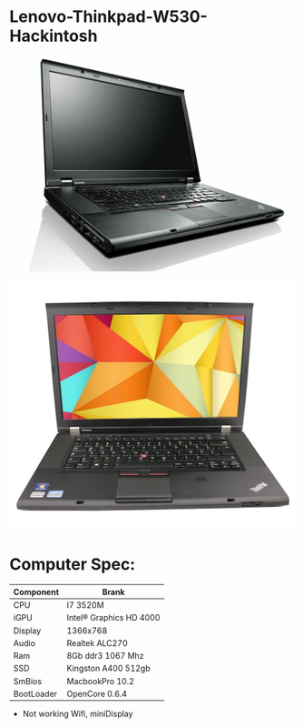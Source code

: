 # Lenovo-Thinkpad-W530-Hackintosh

![descrizione](./Screenshot/1.jpg)

![descrizione](./Screenshot/2.jpg)

# Computer Spec:

| Component        | Brank                              |
| ---------------- | ---------------------------------- |
| CPU              | I7 3520M                           |
| iGPU             | Intel® Graphics HD 4000            |
| Display          | 1366x768                           |
| Audio            | Realtek ALC270                     |
| Ram              | 8Gb ddr3 1067 Mhz                  |
| SSD              | Kingston A400 512gb                |
| SmBios           | MacbookPro 10.2                    |
| BootLoader       | OpenCore 0.6.4                     |

- Not working
Wifi, miniDisplay 
